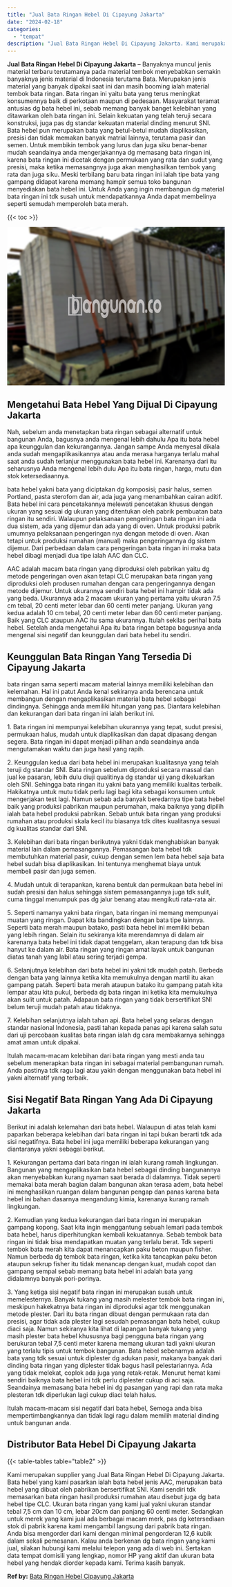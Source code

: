 ```yaml
---
title: "Jual Bata Ringan Hebel Di Cipayung Jakarta"
date: "2024-02-18"
categories: 
  - "tempat"
description: "Jual Bata Ringan Hebel Di Cipayung Jakarta. Kami merupakan supplier yang Jual Bata Ringan Hebel Di Cipayung Jakarta. Bata hebel yang kami pasarkan ialah bata..."
---
```


**Jual Bata Ringan Hebel Di Cipayung Jakarta** – Banyaknya muncul jenis material terbaru terutamanya pada material tembok menyebabkan semakin banyaknya jenis material di Indonesia terutama Bata. Merupakan jenis material yang banyak dipakai saat ini dan masih booming ialah material tembok bata ringan. Bata ringan ini yaitu bata yang terus meningkat konsumennya baik di perkotaan maupun di pedesaan. Masyarakat teramat antusias dg bata hebel ini, sebab memang banyak banget kelebihan yang ditawarkan oleh bata ringan ini. Selain kekuatan yang telah teruji secara konstruksi, juga pas dg standar kekuatan material dinding menurut SNI. Bata hebel pun merupakan bata yang betul-betul mudah diaplikasikan, presisi dan tidak memakan banyak matrial lainnya, terutama pasir dan semen. Untuk membikin tembok yang lurus dan juga siku benar-benar mudah seandainya anda mengerjakannya dg memasang bata ringan ini, karena bata ringan ini dicetak dengan permukaan yang rata dan sudut yang presisi, maka ketika memasangnya juga akan menghasilkan tembok yang rata dan juga siku. Meski terbilang baru bata ringan ini ialah tipe bata yang gampang didapat karena memang hampir semua toko bangunan menyediakan bata hebel ini. Untuk Anda yang ingin membangun dg material bata ringan ini tdk susah untuk mendapatkannya Anda dapat membelinya seperti semudah memperoleh bata merah.

{{< toc >}}

![Jual Bata Ringan Hebel Di Cipayung Jakarta](/images/jual-hebel-murah-16.png)

## Mengetahui Bata Hebel Yang Dijual Di Cipayung Jakarta

Nah, sebelum anda menetapkan bata ringan sebagai alternatif untuk bangunan Anda, bagusnya anda mengenal lebih dahulu Apa itu bata hebel apa keunggulan dan kekurangannya. Jangan sampe Anda menyesal dikala anda sudah mengaplikasikannya atau anda merasa harganya terlalu mahal saat anda sudah terlanjur menggunakan bata hebel ini. Karenanya dari itu seharusnya Anda mengenal lebih dulu Apa itu bata ringan, harga, mutu dan stok ketersediaannya.

bata hebel yakni bata yang diciptakan dg komposisi; pasir halus, semen Portland, pasta sterofom dan air, ada juga yang menambahkan cairan aditif. Bata hebel ini cara pencetakannya melewati pencetakan khusus dengan ukuran yang sesuai dg ukuran yang ditentukan oleh pabrik pembuatan bata ringan itu sendiri. Walaupun pelaksanaan pengeringan bata ringan ini ada dua sistem, ada yang dijemur dan ada yang di oven. Untuk produksi pabrik umumnya pelaksanaan pengeringan nya dengan metode di oven. Akan tetapi untuk produksi rumahan (manual) maka pengeringannya dg sistem dijemur. Dari perbedaan dalam cara pengeringan bata ringan ini maka bata hebel dibagi menjadi dua tipe ialah AAC dan CLC.

AAC adalah macam bata ringan yang diproduksi oleh pabrikan yaitu dg metode pengeringan oven akan tetapi CLC merupakan bata ringan yang diproduksi oleh produsen rumahan dengan cara pengeringannya dengan metode dijemur. Untuk ukurannya sendiri bata hebel ini hampir tidak ada yang beda. Ukurannya ada 2 macam ukuran yang pertama yaitu ukuran 7.5 cm tebal, 20 centi meter lebar dan 60 centi meter panjang. Ukuran yang kedua adalah 10 cm tebal, 20 centi meter lebar dan 60 centi meter panjang. Baik yang CLC ataupun AAC itu sama ukurannya. Itulah sekilas perihal bata hebel. Setelah anda mengetahui Apa itu bata ringan betapa bagusnya anda mengenal sisi negatif dan keunggulan dari bata hebel itu sendiri.

## Keunggulan Bata Ringan Yang Tersedia Di Cipayung Jakarta

bata ringan sama seperti macam material lainnya memiliki kelebihan dan kelemahan. Hal ini patut Anda kenal sekiranya anda berencana untuk membangun dengan mengaplikasikan material bata hebel sebagai dindingnya. Sehingga anda memiliki hitungan yang pas. Diantara kelebihan dan kekurangan dari bata ringan ini ialah berikut ini.

1\. Bata ringan ini mempunyai kelebihan ukurannya yang tepat, sudut presisi, permukaan halus, mudah untuk diaplikasikan dan dapat dipasang dengan segera. Bata ringan ini dapat menjadi pilihan anda seandainya anda mengutamakan waktu dan juga hasil yang rapih.

2\. Keunggulan kedua dari bata hebel ini merupakan kualitasnya yang telah teruji dg standar SNI. Bata ringan sebelum diproduksi secara massal dan jual ke pasaran, lebih dulu diuji qualitinya dg standar uji yang dikeluarkan oleh SNI. Sehingga bata ringan itu yakni bata yang memiliki kualitas terbaik. Hakikatnya untuk mutu tidak perlu lagi bagi kita sebagai konsumen untuk mengerjakan test lagi. Namun sebab ada banyak beredarnya tipe bata hebel baik yang produksi pabrikan maupun perumahan, maka baiknya yang dipilih ialah bata hebel produksi pabrikan. Sebab untuk bata ringan yang produksi rumahan atau produksi skala kecil itu biasanya tdk dites kualitasnya sesuai dg kualitas standar dari SNI.

3\. Kelebihan dari bata ringan berikutnya yakni tidak menghabiskan banyak material lain dalam pemasangannya. Pemasangan bata hebel tdk membutuhkan material pasir, cukup dengan semen lem bata hebel saja bata hebel sudah bisa diaplikasikan. Ini tentunya menghemat biaya untuk membeli pasir dan juga semen.

4\. Mudah untuk di terapankan, karena bentuk dan permukaan bata hebel ini sudah presisi dan halus sehingga sistem pemasangannya juga tdk sulit, cuma tinggal menumpuk pas dg jalur benang atau mengikuti rata-rata air.

5\. Seperti namanya yakni bata ringan, bata ringan ini memang mempunyai muatan yang ringan. Dapat kita bandingkan dengan bata tipe lainnya. Seperti bata merah maupun batako, pasti bata hebel ini memiliki beban yang lebih ringan. Selain itu sekiranya kita merendamnya di dalam air karenanya bata hebel ini tidak dapat tenggelam, akan terapung dan tdk bisa hanyut ke dalam air. Bata ringan yang ringan amat layak untuk bangunan diatas tanah yang labil atau sering terjadi gempa.

6\. Selanjutnya kelebihan dari bata hebel ini yakni tdk mudah patah. Berbeda dengan bata yang lainnya ketika kita memukulnya dengan martil itu akan gampang patah. Seperti bata merah ataupun batako itu gampang patah kita lempar atau kita pukul, berbeda dg bata ringan ini ketika kita memukulnya akan sulit untuk patah. Adapaun bata ringan yang tidak bersertifikat SNI belum teruji mudah patah atau tidaknya.

7\. Kelebihan selanjutnya ialah tahan api. Bata hebel yang selaras dengan standar nasional Indonesia, pasti tahan kepada panas api karena salah satu dari uji percobaan kualitas bata ringan ialah dg cara membakarnya sehingga amat aman untuk dipakai.

Itulah macam-macam kelebihan dari bata ringan yang mesti anda tau sebelum menerapkan bata ringan ini sebagai material pembangunan rumah. Anda pastinya tdk ragu lagi atau yakin dengan menggunakan bata hebel ini yakni alternatif yang terbaik.

## Sisi Negatif Bata Ringan Yang Ada Di Cipayung Jakarta

Berikut ini adalah kelemahan dari bata hebel. Walaupun di atas telah kami paparkan beberapa kelebihan dari bata ringan ini tapi bukan berarti tdk ada sisi negatifnya. Bata hebel ini juga memiliki beberapa kekurangan yang diantaranya yakni sebagai berikut.

1\. Kekurangan pertama dari bata ringan ini ialah kurang ramah lingkungan. Bangunan yang mengaplikasikan bata hebel sebagai dinding bangunannya akan menyebabkan kurang nyaman saat berada di dalamnya. Tidak seperti memakai bata merah bagian dalam bangunan akan terasa adem, bata hebel ini menghasilkan ruangan dalam bangunan pengap dan panas karena bata hebel ini bahan dasarnya mengandung kimia, karenanya kurang ramah lingkungan.

2\. Kemudian yang kedua kekurangan dari bata ringan ini merupakan gampang kopong. Saat kita ingin menggantung sebuah lemari pada tembok bata hebel, harus diperhitungkan kembali kekuatannya. Sebab tembok bata ringan ini tidak bisa mendapatkan muatan yang terlalu berat. Tdk seperti tembok bata merah kita dapat menancapkan paku beton maupun fisher. Namun berbeda dg tembok bata ringan, ketika kita tancapkan paku beton ataupun sekrup fisher itu tidak menancap dengan kuat, mudah copot dan gampang sempal sebab memang bata hebel ini adalah bata yang didalamnya banyak pori-porinya.

3\. Yang ketiga sisi negatif bata ringan ini merupakan susah untuk memelesternya. Banyak tukang yang masih melester tembok bata ringan ini, meskipun hakekatnya bata ringan ini diproduksi agar tdk menggunakan metode plester. Dari itu bata ringan dibuat dengan permukaan rata dan presisi, agar tidak ada plester lagi sesudah pemasangan bata hebel, cukup diaci saja. Namun sekiranya kita lihat di lapangan banyak tukang yang masih plester bata hebel khususnya bagi pengguna bata ringan yang berukuran tebal 7,5 centi meter karena memang ukuran tadi yakni ukuran yang terlalu tipis untuk tembok bangunan. Bata hebel sebenarnya adalah bata yang tdk sesuai untuk diplester dg adukan pasir, makanya banyak dari dinding bata ringan yang diplester tidak bagus hasil pelestariannya. Ada yang tidak melekat, coplok ada juga yang retak-retak. Menurut hemat kami sendiri baiknya bata hebel ini tdk perlu diplester cukup di aci saja. Seandainya memasang bata hebel ini dg pasangan yang rapi dan rata maka plesteran tdk diperlukan lagi cukup diaci telah halus.

Itulah macam-macam sisi negatif dari bata hebel, Semoga anda bisa mempertimbangkannya dan tidak lagi ragu dalam memilih material dinding untuk bangunan anda.

## Distributor Bata Hebel Di Cipayung Jakarta

{{< table-tables table="table2" >}}

Kami merupakan supplier yang Jual Bata Ringan Hebel Di Cipayung Jakarta. Bata hebel yang kami pasarkan ialah bata hebel jenis AAC, merupakan bata hebel yang dibuat oleh pabrikan bersertifikat SNI. Kami sendiri tdk memasarkan bata ringan hasil produksi rumahan atau disebut juga dg bata hebel tipe CLC. Ukuran bata ringan yang kami jual yakni ukuran standar tebal 7,5 cm dan 10 cm, lebar 20cm dan panjang 60 centi meter. Sedangkan untuk merek yang kami jual ada berbagai macam merk, pas dg ketersediaan stok di pabrik karena kami mengambil langsung dari pabrik bata ringan. Anda bisa mengorder dari kami dengan minimal pengorderan 12,6 kubik dalam sekali pemesanan. Kalau anda berkenan dg bata ringan yang kami jual, silakan hubungi kami melalui telepon yang ada di web ini. Sertakan data tempat domisili yang lengkap, nomor HP yang aktif dan ukuran bata hebel yang hendak diorder kepada kami. Terima kasih banyak.

**Ref by:** [Bata Ringan Hebel Cipayung Jakarta](https://id.wikipedia.org/wiki/Bata)
